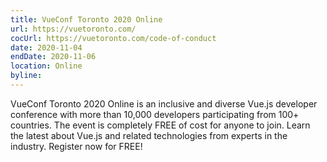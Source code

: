 ```yaml
---
title: VueConf Toronto 2020 Online
url: https://vuetoronto.com/
cocUrl: https://vuetoronto.com/code-of-conduct
date: 2020-11-04
endDate: 2020-11-06
location: Online
byline:
---
```


VueConf Toronto 2020 Online is an inclusive and diverse Vue.js developer conference with more than 10,000 developers participating from 100+ countries. The event is completely FREE of cost for anyone to join. Learn the latest about Vue.js and related technologies from experts in the industry. Register now for FREE!
